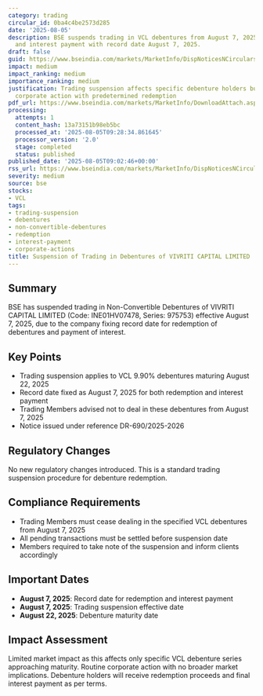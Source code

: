 ```yaml
---
category: trading
circular_id: 0ba4c4be2573d285
date: '2025-08-05'
description: BSE suspends trading in VCL debentures from August 7, 2025 due to redemption
  and interest payment with record date August 7, 2025.
draft: false
guid: https://www.bseindia.com/markets/MarketInfo/DispNoticesNCirculars.aspx?Noticeid={B13C22C6-B3D1-42CF-8C57-231D7BD73E60}&noticeno=20250805-12&dt=08/05/2025&icount=12&totcount=16&flag=0
impact: medium
impact_ranking: medium
importance_ranking: medium
justification: Trading suspension affects specific debenture holders but is routine
  corporate action with predetermined redemption
pdf_url: https://www.bseindia.com/markets/MarketInfo/DownloadAttach.aspx?id=20250805-12&attachedId=
processing:
  attempts: 1
  content_hash: 13a73151b98eb5bc
  processed_at: '2025-08-05T09:28:34.861645'
  processor_version: '2.0'
  stage: completed
  status: published
published_date: '2025-08-05T09:02:46+00:00'
rss_url: https://www.bseindia.com/markets/MarketInfo/DispNoticesNCirculars.aspx?Noticeid={B13C22C6-B3D1-42CF-8C57-231D7BD73E60}&noticeno=20250805-12&dt=08/05/2025&icount=12&totcount=16&flag=0
severity: medium
source: bse
stocks:
- VCL
tags:
- trading-suspension
- debentures
- non-convertible-debentures
- redemption
- interest-payment
- corporate-actions
title: Suspension of Trading in Debentures of VIVRITI CAPITAL LIMITED
---
```


## Summary

BSE has suspended trading in Non-Convertible Debentures of VIVRITI CAPITAL LIMITED (Code: INE01HV07478, Series: 975753) effective August 7, 2025, due to the company fixing record date for redemption of debentures and payment of interest.

## Key Points

- Trading suspension applies to VCL 9.90% debentures maturing August 22, 2025
- Record date fixed as August 7, 2025 for both redemption and interest payment
- Trading Members advised not to deal in these debentures from August 7, 2025
- Notice issued under reference DR-690/2025-2026

## Regulatory Changes

No new regulatory changes introduced. This is a standard trading suspension procedure for debenture redemption.

## Compliance Requirements

- Trading Members must cease dealing in the specified VCL debentures from August 7, 2025
- All pending transactions must be settled before suspension date
- Members required to take note of the suspension and inform clients accordingly

## Important Dates

- **August 7, 2025**: Record date for redemption and interest payment
- **August 7, 2025**: Trading suspension effective date
- **August 22, 2025**: Debenture maturity date

## Impact Assessment

Limited market impact as this affects only specific VCL debenture series approaching maturity. Routine corporate action with no broader market implications. Debenture holders will receive redemption proceeds and final interest payment as per terms.